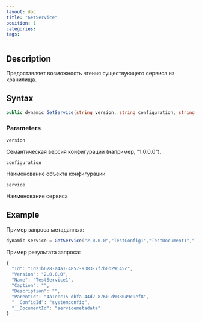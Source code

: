 ```yaml
---
layout: doc
title: "GetService"
position: 1
categories: 
tags:
---
```


## Description
Предоставляет возможность чтения существующего сервиса из хранилища.

## Syntax
```csharp
public dynamic GetService(string version, string configuration, string document, string service)
```

### Parameters

`version`

Семантическая версия конфигурации (например, "1.0.0.0").

`configuration`

Наименование объекта конфигурации

`service`

Наименование сервиса

## Example


Пример запроса метаданных:

```csharp
dynamic service = GetService("2.0.0.0","TestConfig1","TestDocument1","TestService1");
```

Пример результата запроса:

```js
{
  "Id": "1d21b628-a4a1-4857-9383-7f7b0b29145c",
  "Version": "2.0.0.0",
  "Name": "TestService1",
  "Caption": "",
  "Description": "",
  "ParentId": "4a1ecc15-dbfa-44d2-8760-d938049c9ef8",
  "__ConfigId": "systemconfig",
  "__DocumentId": "servicemetadata"
}
```
